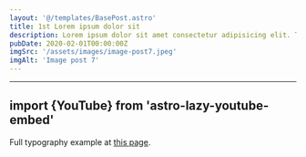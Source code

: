 ```yaml
---
layout: '@/templates/BasePost.astro'
title: 1st Lorem ipsum dolor sit
description: Lorem ipsum dolor sit amet consectetur adipisicing elit. Tenetur vero esse non molestias eos excepturi.
pubDate: 2020-02-01T00:00:00Z
imgSrc: '/assets/images/image-post7.jpeg'
imgAlt: 'Image post 7'
---
```


---
import {YouTube} from 'astro-lazy-youtube-embed'
---

<YouTube
  title="Just Curious - Limmy's Homemade Show"
  videoId="FfTT7mxGw8I"
/>

Full typography example at [this page](../sixth-post/).

